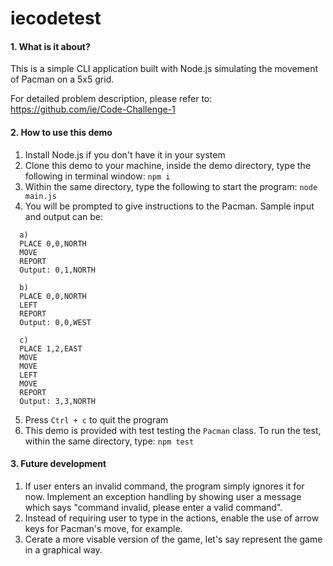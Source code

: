 # iecodetest

#### 1. What is it about?
This is a simple CLI application built with Node.js simulating the movement of Pacman on a 5x5 grid.

For detailed problem description, please refer to: https://github.com/ie/Code-Challenge-1

#### 2. How to use this demo
1. Install Node.js if you don't have it in your system 
2. Clone this demo to your machine, inside the demo directory, type the following in terminal window: `npm i`  
3. Within the same directory, type the following to start the program: `node main.js`  
4. You will be prompted to give instructions to the Pacman. Sample input and output can be:
```
  a) 
  PLACE 0,0,NORTH
  MOVE
  REPORT
  Output: 0,1,NORTH

  b)
  PLACE 0,0,NORTH
  LEFT
  REPORT
  Output: 0,0,WEST

  c)
  PLACE 1,2,EAST
  MOVE
  MOVE
  LEFT
  MOVE
  REPORT
  Output: 3,3,NORTH 
```
5. Press `Ctrl + c` to quit the program
6. This demo is provided with test testing the `Pacman` class. To run the test, within the same directory, type: `npm test`

#### 3. Future development
1. If user enters an invalid command, the program simply ignores it for now. Implement an exception handling by showing user a message which says "command invalid, please enter a valid command".
2. Instead of requiring user to type in the actions, enable the use of arrow keys for Pacman's move, for example.
3. Cerate a more visable version of the game, let's say represent the game in a graphical way. 

     
